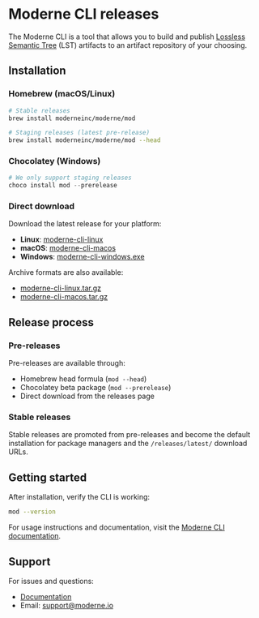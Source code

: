 # Moderne CLI releases

The Moderne CLI is a tool that allows you to build and publish [Lossless Semantic Tree](https://docs.moderne.io/concepts/lossless-semantic-trees) (LST) artifacts to an artifact repository of your choosing.

## Installation

### Homebrew (macOS/Linux)

```bash
# Stable releases
brew install moderneinc/moderne/mod

# Staging releases (latest pre-release)
brew install moderneinc/moderne/mod --head
```

### Chocolatey (Windows)

```powershell
# We only support staging releases
choco install mod --prerelease
```

### Direct download

Download the latest release for your platform:

- **Linux**: [moderne-cli-linux](https://github.com/moderneinc/moderne-cli-releases/releases/latest/download/moderne-cli-linux)
- **macOS**: [moderne-cli-macos](https://github.com/moderneinc/moderne-cli-releases/releases/latest/download/moderne-cli-macos)
- **Windows**: [moderne-cli-windows.exe](https://github.com/moderneinc/moderne-cli-releases/releases/latest/download/moderne-cli-windows.exe)

Archive formats are also available:
- [moderne-cli-linux.tar.gz](https://github.com/moderneinc/moderne-cli-releases/releases/latest/download/moderne-cli-linux.tar.gz)
- [moderne-cli-macos.tar.gz](https://github.com/moderneinc/moderne-cli-releases/releases/latest/download/moderne-cli-macos.tar.gz)

## Release process

### Pre-releases

Pre-releases are available through:
- Homebrew head formula (`mod --head`)
- Chocolatey beta package (`mod --prerelease`)
- Direct download from the releases page

### Stable releases

Stable releases are promoted from pre-releases and become the default installation for package managers and the `/releases/latest/` download URLs.

## Getting started

After installation, verify the CLI is working:

```bash
mod --version
```

For usage instructions and documentation, visit the [Moderne CLI documentation](https://docs.moderne.io/user-documentation/moderne-cli).

## Support

For issues and questions:
- [Documentation](https://docs.moderne.io/user-documentation/moderne-cli)
- Email: support@moderne.io
